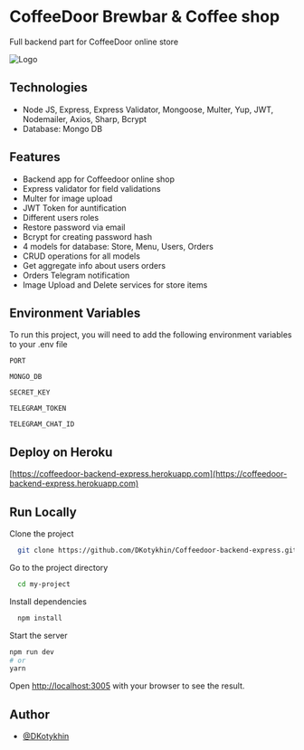 # CoffeeDoor Brewbar & Coffee shop

Full backend part for CoffeeDoor online store

![Logo](https://i.ibb.co/VxVb9gn/logo-700x191.webp)

## Technologies

-   Node JS, Express, Express Validator, Mongoose, Multer, Yup, JWT, Nodemailer, Axios, Sharp, Bcrypt
-   Database: Mongo DB

## Features

-   Backend app for Coffeedoor online shop
-   Express validator for field validations
-   Multer for image upload
-   JWT Token for auntification
-   Different users roles
-   Restore password via email
-   Bcrypt for creating password hash
-   4 models for database: Store, Menu, Users, Orders
-   CRUD operations for all models
-   Get aggregate info about users orders
-   Orders Telegram notification
-   Image Upload and Delete services for store items

## Environment Variables

To run this project, you will need to add the following environment variables to your .env file

`PORT`

`MONGO_DB`

`SECRET_KEY`

`TELEGRAM_TOKEN`

`TELEGRAM_CHAT_ID`

## Deploy on Heroku

[https://coffeedoor-backend-express.herokuapp.com](https://coffeedoor-backend-express.herokuapp.com)

## Run Locally

Clone the project

```bash
  git clone https://github.com/DKotykhin/Coffeedoor-backend-express.git
```

Go to the project directory

```bash
  cd my-project
```

Install dependencies

```bash
  npm install
```

Start the server

```bash
npm run dev
# or
yarn
```

Open [http://localhost:3005](http://localhost:3005) with your browser to see the result.

## Author

-   [@DKotykhin](https://github.com/DKotykhin)
